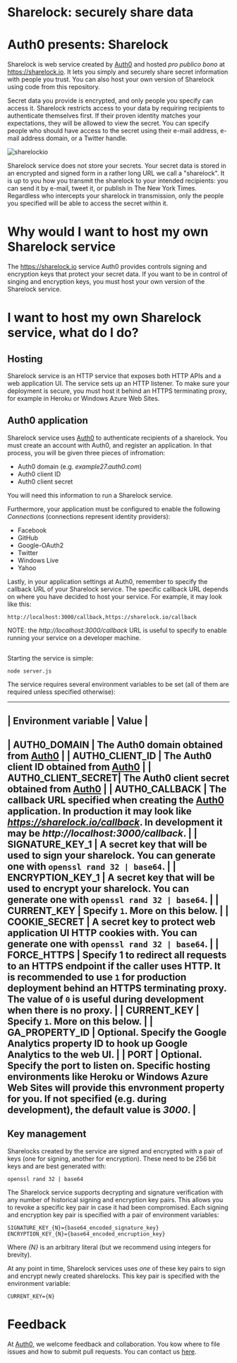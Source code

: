 Sharelock: securely share data
===

# Auth0 presents: Sharelock

Sharelock is web service created by [Auth0](https://auth0.com) and hosted *pro publico bono* at https://sharelock.io. It lets you simply and securely share secret information with people you trust. You can also host your own version of Sharelock using code from this repository. 

Secret data you provide is encrypted, and only people you specify can access it. Sharelock restricts access to your data by requiring recipients to authenticate themselves first. If their proven identity matches your expectations, they will be allowed to view the secret. You can specify people who should have access to the secret using their e-mail address, e-mail address domain, or a Twitter handle. 

![sharelockio](https://cloud.githubusercontent.com/assets/822369/6075236/8073adf6-ad83-11e4-9dc0-9006b61c3934.png)

Sharelock service does not store your secrets. Your secret data is stored in an encrypted and signed form in a rather long URL we call a "sharelock". It is up to you how you transmit the sharelock to your intended recipients: you can send it by e-mail, tweet it, or publish in The New York Times. Regardless who intercepts your sharelock in transmission, only the people you specified will be able to access the secret within it. 

# Why would I want to host my own Sharelock service

The https://sharelock.io service Auth0 provides controls signing and encryption keys that protect your secret data. If you want to be in control of singing and encryption keys, you must host your own version of the Sharelock service. 

# I want to host my own Sharelock service, what do I do?

## Hosting

Sharelock service is an HTTP service that exposes both HTTP APIs and a web application UI. The service sets up an HTTP listener. To make sure your deployment is secure, you must host it behind an HTTPS terminating proxy, for example in Heroku or Windows Azure Web Sites. 

## Auth0 application

Sharelock service uses [Auth0](https://auth0.com) to authenticate recipients of a sharelock. You must create an account with Auth0, and register an application. In that process, you will be given three pieces of infromation:

* Auth0 domain (e.g. *example27.auth0.com*)  
* Auth0 client ID
* Auth0 client secret

You will need this information to run a Sharelock service. 

Furthermore, your application must be configured to enable the following *Connections* (connections represent identity providers):

* Facebook  
* GitHub  
* Google-OAuth2  
* Twitter  
* Windows Live  
* Yahoo  

Lastly, in your application settings at Auth0, remember to specify the callback URL of your Sharelock service. The specific callback URL depends on where you have decided to host your service. For example, it may look like this:

```
http://localhost:3000/callback,https://sharelock.io/callback
```

NOTE: the *http://localhost:3000/callback* URL is useful to specify to enable running your service on a developer machine. 

## 

Starting the service is simple: 

```
node server.js
```

The service requires several environment variables to be set (all of them are required unless specified otherwise):

---
| Environment variable | Value |
---
| AUTH0_DOMAIN | The Auth0 domain obtained from [Auth0](https://auth0.com) |
| AUTH0_CLIENT_ID | The Auth0 client ID obtained from [Auth0](https://auth0.com) |
| AUTH0_CLIENT_SECRET| The Auth0 client secret obtained from [Auth0](https://auth0.com) |
| AUTH0_CALLBACK | The callback URL specified when creating the [Auth0](https://auth0.com) application. In production it may look like *https://sharelock.io/callback*. In development it may be *http://localhost:3000/callback*. |
| SIGNATURE_KEY_1 | A secret key that will be used to sign your sharelock. You can generate one with `openssl rand 32 | base64`. |
| ENCRYPTION_KEY_1 | A secret key that will be used to encrypt your sharelock. You can generate one with `openssl rand 32 | base64`. |
| CURRENT_KEY | Specify `1`. More on this below. |
| COOKIE_SECRET | A secret key to protect web application UI HTTP cookies with. You can generate one with `openssl rand 32 | base64`. |
| FORCE_HTTPS | Specify 1 to redirect all requests to an HTTPS endpoint if the caller uses HTTP. It is recommended to use `1` for production deployment behind an HTTPS terminating proxy. The value of `0` is useful during development when there is no proxy. |
| CURRENT_KEY | Specify `1`. More on this below. |
| GA_PROPERTY_ID | Optional. Specify the Google Analytics property ID to hook up Google Analytics to the web UI. |
| PORT | Optional. Specify the port to listen on. Specific hosting environments like Heroku or Windows Azure Web Sites will provide this envronment property for you. If not specified (e.g. during development), the default value is *3000*. |
---

## Key management

Sharelocks created by the service are signed and encrypted with a pair of keys (one for signing, another for encryption). These need to be 256 bit keys and are best generated with:

```
openssl rand 32 | base64
```

The Sharelock service supports decrypting and signature verification with any number of historical signing and encryption key pairs. This allows you to revoke a specific key pair in case it had been compromised. Each signing and encryption key pair is specified with a pair of environment variables: 

```
SIGNATURE_KEY_{N}={base64_encoded_signature_key}
ENCRYPTION_KEY_{N}={base64_encoded_encruption_key}
```

Where *{N}* is an arbitrary literal (but we recommend using integers for brevity).

At any point in time, Sharelock services uses *one* of these key pairs to sign and encrypt newly created sharelocks. This key pair is specified with the environment variable: 

```
CURRENT_KEY={N}
```

# Feedback

At [Auth0](https://auth0.com), we welcome feedback and collaboration. You kow where to file issues and how to submit pull requests. You can contact us [here](https://auth0.com/support). 
